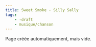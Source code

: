 ```yaml
---
title: Sweet Smoke - Silly Sally
tags:
    - -draft
    - musique/chanson
---
```


Page créée automatiquement, mais vide.
